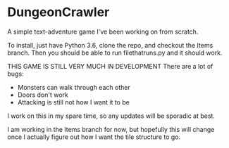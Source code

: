 # DungeonCrawler
A simple text-adventure game I've been working on from scratch.

To install, just have Python 3.6, clone the repo, and checkout the Items branch. Then you should be able to run filethatruns.py and it should work. 

THIS GAME IS STILL VERY MUCH IN DEVELOPMENT 
There are a lot of bugs:
 * Monsters can walk through each other
 * Doors don't work
 * Attacking is still not how I want it to be

I work on this in my spare time, so any updates will be sporadic at best. 

I am working in the Items branch for now, but hopefully this will change once I actually figure out how I want the tile structure to go. 
